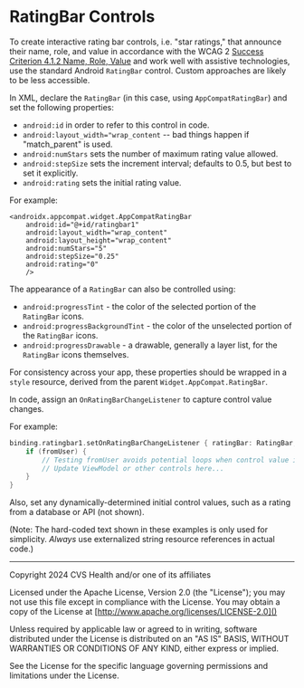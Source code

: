 # RatingBar Controls
To create interactive rating bar controls, i.e. "star ratings," that announce their name, role, and value in accordance with the WCAG 2 [Success Criterion 4.1.2 Name, Role, Value](https://www.w3.org/TR/WCAG21/#name-role-value) and work well with assistive technologies, use the standard Android `RatingBar` control. Custom approaches are likely to be less accessible.

In XML, declare the `RatingBar` (in this case, using `AppCompatRatingBar`) and set the following properties:

* `android:id` in order to refer to this control in code.
* `android:layout_width="wrap_content` -- bad things happen if "match_parent" is used.
* `android:numStars` sets the number of maximum rating value allowed.
* `android:stepSize` sets the increment interval; defaults to 0.5, but best to set it explicitly.
* `android:rating` sets the initial rating value.

For example:

```
<androidx.appcompat.widget.AppCompatRatingBar
    android:id="@+id/ratingbar1"
    android:layout_width="wrap_content"
    android:layout_height="wrap_content"
    android:numStars="5"
    android:stepSize="0.25"
    android:rating="0"
    />
```

The appearance of a `RatingBar` can also be controlled using:

* `android:progressTint` - the color of the selected portion of the `RatingBar` icons.
* `android:progressBackgroundTint` - the color of the unselected portion of the `RatingBar` icons.
* `android:progressDrawable` - a drawable, generally a layer list, for the `RatingBar` icons themselves.

For consistency across your app, these properties should be wrapped in a `style` resource, derived from the parent `Widget.AppCompat.RatingBar`.

In code, assign an `OnRatingBarChangeListener` to capture control value changes. 

For example:

```kotlin
binding.ratingbar1.setOnRatingBarChangeListener { ratingBar: RatingBar, rating: Float, fromUser: Boolean ->
    if (fromUser) { 
        // Testing fromUser avoids potential loops when control value is changed programmatically.
        // Update ViewModel or other controls here...
    }
}
```

Also, set any dynamically-determined initial control values, such as a rating from a database or API (not shown).

(Note: The hard-coded text shown in these examples is only used for simplicity. _Always_ use externalized string resource references in actual code.)

----

Copyright 2024 CVS Health and/or one of its affiliates

Licensed under the Apache License, Version 2.0 (the "License");
you may not use this file except in compliance with the License.
You may obtain a copy of the License at
[http://www.apache.org/licenses/LICENSE-2.0]()

Unless required by applicable law or agreed to in writing, software
distributed under the License is distributed on an "AS IS" BASIS,
WITHOUT WARRANTIES OR CONDITIONS OF ANY KIND, either express or implied.

See the License for the specific language governing permissions and
limitations under the License.

